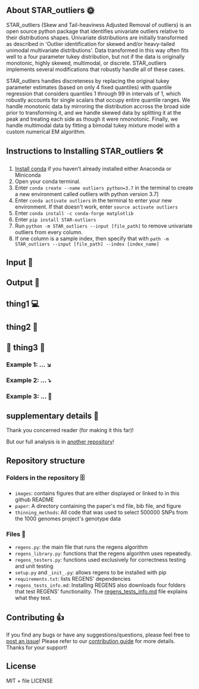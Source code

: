 ## About STAR_outliers :sun_with_face:

STAR_outliers (Skew and Tail-heaviness Adjusted Removal of outliers) is an open source python package that identifies univariate outliers relative to their distributions shapes. Univariate distributions are initially transformed as described in 'Outlier identification for skewed and/or heavy-tailed unimodal multivariate distributions'. Data transformed in this way often fits well to a four parameter tukey distribution, but not if the data is originally monotonic, highly skewed, multimodal, or discrete. STAR_outliers implements several modifications that robustly handle all of these cases.

STAR_outliers handles discreteness by replacing the original tukey parameter estimates (based on only 4 fixed quantiles) with quantile regression that considers quantiles 1 through 99 in intervals of 1, which robustly accounts for single scalars that occupy entire quantile ranges. We handle monotonic data by mirroring the distribution accross the broad side prior to transforming it, and we handle skewed data by splitting it at the peak and treating each side as though it were nmonotonic. Finally, we handle multimodal data by fitting a bimodal tukey mixture model with a custom numerical EM algorithm. 

## Instructions to Installing STAR_outliers :hammer_and_wrench:

1. [Install conda](https://docs.conda.io/en/latest/miniconda.html) if you haven't already installed either Anaconda or Miniconda
2. Open your conda terminal. 
3. Enter ```conda create --name outliers python=3.7``` in the terminal to create a new environment called outliers with python version 3.7]
4. Enter ```conda activate outliers``` in the terminal to enter your new environment. If that doesn't work, enter ```source activate outliers```
5. Enter ```conda install -c conda-forge matplotlib```
6. Enter ```pip install STAR-outliers```
7. Run ```python -m STAR_outliers --input [file_path]``` to remove univariate outliers from every column.
8. If one column is a sample index, then specify that with ```path -m STAR_outliers --input [file_path] --index [index_name]```

## Input :turkey:

## Output :poultry_leg:

## thing1 :computer:

## thing2 :abacus:

## :apple: thing3 :green_apple:

### Example 1: ... :arrow_lower_right:

### Example 2: ... :arrow_heading_down:

### Example 3: ... :twisted_rightwards_arrows:

## supplementary details :european_castle:

Thank you concerned reader (for making it this far)!

But our full analysis is in [another repository](https://github.com/EpistasisLab/regens-analysis)!

## Repository structure

### Folders in the repository :file_cabinet:

  * `images`: contains figures that are either displayed or linked to in this github README
  * `paper`: A directory containing the paper's md file, bib file, and figure
  * `thinning_methods`: All code that was used to select 500000 SNPs from the 1000 genomes project's genotype data

### Files :file_folder:

  * `regens.py`: the main file that runs the regens algorithm
  * `regens_library.py`: functions that the regens algorithm uses repeatedly. 
  * `regens_testers.py`: functions used exclusively for correctness testing and unit testing
  * `setup.py` and `_init_.py`: allows regens to be installed with pip
  * `requirements.txt`: lists REGENS' dependencies
  * `regens_tests_info.md`: Installing REGENS also downloads four folders that test REGENS' functionality. The [regens_tests_info.md](https://github.com/EpistasisLab/regens/blob/main/regens_tests_info.md) file explains what they test.   
  
## Contributing :thumbsup:
If you find any bugs or have any suggestions/questions, please feel free to [post an issue](https://github.com/EpistasisLab/regens/issues/new)! 
Please refer to our [contribution guide](CONTRIBUTING.md) for more details.
Thanks for your support!

## License
MIT + file LICENSE
